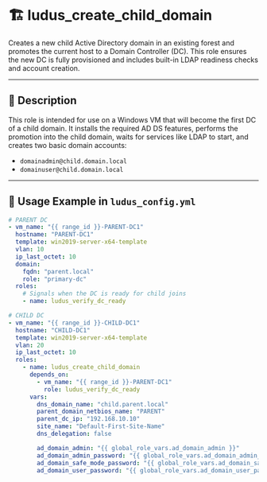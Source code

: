 # 🏗️ ludus_create_child_domain

Creates a new child Active Directory domain in an existing forest and promotes the current host to a Domain Controller (DC). This role ensures the new DC is fully provisioned and includes built-in LDAP readiness checks and account creation.

---

## 🧠 Description

This role is intended for use on a Windows VM that will become the first DC of a child domain. It installs the required AD DS features, performs the promotion into the child domain, waits for services like LDAP to start, and creates two basic domain accounts:

- `domainadmin@child.domain.local`
- `domainuser@child.domain.local`

---

## 🔌 Usage Example in `ludus_config.yml`

```yaml
# PARENT DC
- vm_name: "{{ range_id }}-PARENT-DC1"
  hostname: "PARENT-DC1"
  template: win2019-server-x64-template
  vlan: 10
  ip_last_octet: 10
  domain:
    fqdn: "parent.local"
    role: "primary-dc"
  roles:
    # Signals when the DC is ready for child joins
    - name: ludus_verify_dc_ready

# CHILD DC
- vm_name: "{{ range_id }}-CHILD-DC1"
  hostname: "CHILD-DC1"
  template: win2019-server-x64-template
  vlan: 20
  ip_last_octet: 10
  roles:
    - name: ludus_create_child_domain
      depends_on:
        - vm_name: "{{ range_id }}-PARENT-DC1"
          role: ludus_verify_dc_ready
      vars:
        dns_domain_name: "child.parent.local"
        parent_domain_netbios_name: "PARENT"
        parent_dc_ip: "192.168.10.10"
        site_name: "Default-First-Site-Name"
        dns_delegation: false

        ad_domain_admin: "{{ global_role_vars.ad_domain_admin }}"
        ad_domain_admin_password: "{{ global_role_vars.ad_domain_admin_password }}"
        ad_domain_safe_mode_password: "{{ global_role_vars.ad_domain_safe_mode_password }}"
        ad_domain_user_password: "{{ global_role_vars.ad_domain_user_password }}"
